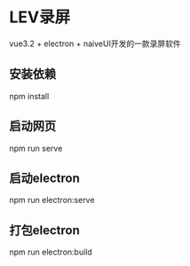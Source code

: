 # LEV录屏
vue3.2 + electron + naiveUI开发的一款录屏软件

## 安装依赖
npm install

## 启动网页
npm run serve

## 启动electron
npm run electron:serve

## 打包electron
npm run electron:build
